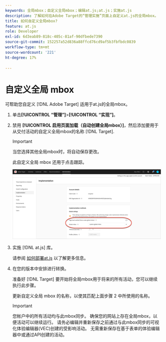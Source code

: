 ```yaml
---
keywords: 全局mbox；自定义全局mbox；编辑at.js;at.js；实施at.js
description: 了解如何在Adobe Target的“管理实施”页面上自定义at.js的全局mbox。
title: 如何自定义全局mbox?
feature: at.js
role: Developer
exl-id: 6d3eab89-818c-405c-81af-90dfbede7390
source-git-commit: 152257a52d836a88ffcd76cd9af5b3fbfbdc0839
workflow-type: tm+mt
source-wordcount: '221'
ht-degree: 17%

---
```


# 自定义全局 mbox

可帮助您自定义 [!DNL Adobe Target] 适用于at.js的全局mbox。

1. 单击&#x200B;**[!UICONTROL “管理”]**>**[!UICONTROL “实现”]**。

1. 禁用 **[!UICONTROL 启用页面加载（自动创建全局mbox）]**，然后添加要用于从交付活动的自定义全局mbox的名称 [!DNL Target].

   >[!IMPORTANT]
   >
   >当您选择其他全局mbox时，将自动保存更改。

   此自定义全局 mbox 还用于点击跟踪。

   ![custom-global-mbox](/help/main/c-implementing-target/c-implementing-target-for-client-side-web/t-mbox-download/c-understanding-global-mbox/assets/custom-global-mbox.png)

1. 实施 [!DNL at.js] 库。

   请参阅 [如何部署at.js](/help/main/c-implementing-target/c-implementing-target-for-client-side-web/how-to-deployatjs/how-to-deployatjs.md) 以了解更多信息。

1. 在您的版本中安排进行转换。

   准备好 [!DNL Target] 要开始将全局mbox用于将来的所有活动，您可以继续执行此步骤。

   更新自定义全局 mbox 的名称，以使其匹配上面步骤 2 中所使用的名称。

   >[!IMPORTANT]
   >
   >您帐户中的所有活动均与此mbox同步。 确保您的网站上存在全局mbox，以便活动可以继续运行。 请务必编辑并重新保存之前通过与此mbox同步的可视化体验编辑器(VEC)创建的受影响活动。 无需重新保存在基于表单的体验编辑器中或通过API创建的活动。

